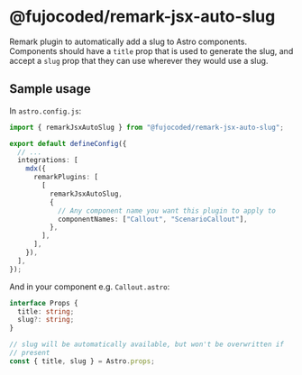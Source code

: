# @fujocoded/remark-jsx-auto-slug

Remark plugin to automatically add a slug to Astro components. Components
should have a `title` prop that is used to generate the slug, and accept
a `slug` prop that they can use wherever they would use a slug.

## Sample usage

In `astro.config.js`:

```ts
import { remarkJsxAutoSlug } from "@fujocoded/remark-jsx-auto-slug";

export default defineConfig({
  // ...
  integrations: [
    mdx({
      remarkPlugins: [
        [
          remarkJsxAutoSlug,
          {
            // Any component name you want this plugin to apply to
            componentNames: ["Callout", "ScenarioCallout"],
          },
        ],
      ],
    }),
  ],
});
```

And in your component e.g. `Callout.astro`:

```ts
interface Props {
  title: string;
  slug?: string;
}

// slug will be automatically available, but won't be overwritten if
// present
const { title, slug } = Astro.props;
```
